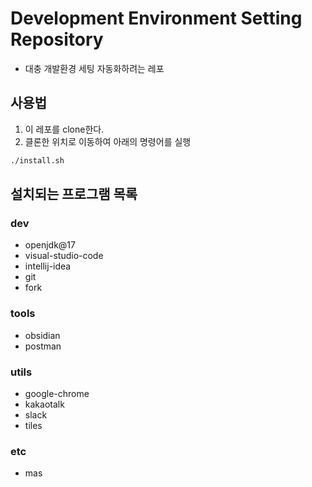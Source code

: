 # Development Environment Setting Repository

- 대충 개발환경 세팅 자동화하려는 레포

## 사용법
1. 이 레포를 clone한다.
2. 클론한 위치로 이동하여 아래의 명령어를 실행

```sh
./install.sh
```
## 설치되는 프로그램 목록
### dev
- openjdk@17
- visual-studio-code
- intellij-idea
- git 
- fork

### tools
- obsidian
- postman

### utils
- google-chrome
- kakaotalk
- slack
- tiles

### etc
- mas